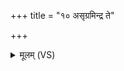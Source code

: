 +++
title = "१० असृग्रमिन्द्र ते"

+++
<details><summary>मूलम् (VS)</summary>

असृ॑ग्रमिन्द्र ते॒ गिरः॒ प्रति॒ त्वामुद॑हासत। अजो॑षा वृष॒भं पति॑म् ॥
</details>